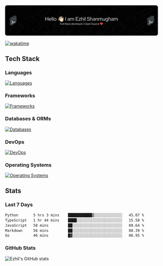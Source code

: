 ![Header](./.github/workflows/header.png)

[![wakatime](https://wakatime.com/badge/user/e780b5d2-6a76-4fde-a594-4ff159327ad3.svg)](https://wakatime.com/@e780b5d2-6a76-4fde-a594-4ff159327ad3)

## Tech Stack

### Languages

[![Languages](https://skillicons.dev/icons?i=python,java,kotlin,javascript,typescript,php&theme=dark)](https://skillicons.dev)

### Frameworks

[![Frameworks](https://skillicons.dev/icons?i=react,next,tailwind,express,flask,jquery,bootstrap&theme=dark)](https://skillicons.dev)

### Databases & ORMs

[![Databases](https://skillicons.dev/icons?i=mysql,postgres,mongodb,prisma&theme=dark)](https://skillicons.dev)

### DevOps

[![DevOps](https://skillicons.dev/icons?i=aws,azure,gcp,cloudflare,vercel,docker,git,github,githubactions,nginx&theme=dark)](https://skillicons.dev)

### Operating Systems

[![Operating Systems](https://skillicons.dev/icons?i=windows,ubuntu&theme=dark)](https://skillicons.dev)

## Stats

### Last 7 Days

<!--START_SECTION:waka-->

```txt
Python       5 hrs 3 mins    ███████████▒░░░░░░░░░░░░░   45.07 %
TypeScript   1 hr 44 mins    ████░░░░░░░░░░░░░░░░░░░░░   15.58 %
JavaScript   58 mins         ██░░░░░░░░░░░░░░░░░░░░░░░   08.64 %
Markdown     56 mins         ██░░░░░░░░░░░░░░░░░░░░░░░   08.39 %
Go           46 mins         █▓░░░░░░░░░░░░░░░░░░░░░░░   06.95 %
```

<!--END_SECTION:waka-->

### GitHub Stats

![Ezhil's GitHub stats](https://github-readme-stats.vercel.app/api?username=ezhil56x&theme=dark&show_icons=true)
